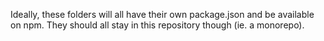 Ideally, these folders will all have their own package.json and be available on npm. They should all stay in this repository though (ie. a monorepo).